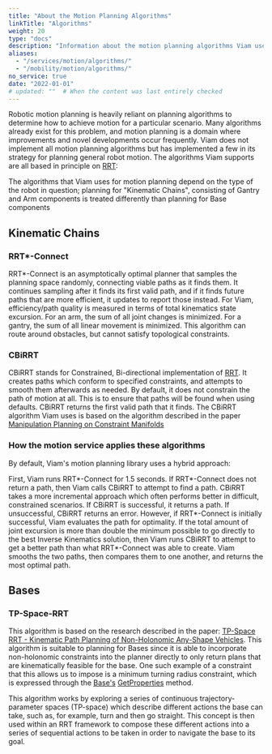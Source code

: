 ```yaml
---
title: "About the Motion Planning Algorithms"
linkTitle: "Algorithms"
weight: 20
type: "docs"
description: "Information about the motion planning algorithms Viam uses."
aliases:
  - "/services/motion/algorithms/"
  - "/mobility/motion/algorithms/"
no_service: true
date: "2022-01-01"
# updated: ""  # When the content was last entirely checked
---
```


Robotic motion planning is heavily reliant on planning algorithms to determine how to achieve motion for a particular scenario.
Many algorithms already exist for this problem, and motion planning is a domain where improvements and novel developments occur frequently.
Viam does not implement all motion planning algorithms but has implemented a few in its strategy for planning general robot motion.
The algorithms Viam supports are all based in principle on [RRT](https://en.wikipedia.org/wiki/Rapidly-exploring_random_tree):

The algorithms that Viam uses for motion planning depend on the type of the robot in question; planning for "Kinematic Chains", consisting of Gantry and Arm components is treated differently than planning for Base components

## Kinematic Chains

### RRT\*-Connect

RRT\*-Connect is an asymptotically optimal planner that samples the planning space randomly, connecting viable paths as it finds them.
It continues sampling after it finds its first valid path, and if it finds future paths that are more efficient, it updates to report those instead.
For Viam, efficiency/path quality is measured in terms of total kinematics state excursion.
For an arm, the sum of all joint changes is minimized.
For a gantry, the sum of all linear movement is minimized.
This algorithm can route around obstacles, but cannot satisfy topological constraints.

### CBiRRT

CBiRRT stands for Constrained, Bi-directional implementation of [RRT](https://en.wikipedia.org/wiki/Rapidly-exploring_random_tree).
It creates paths which conform to specified constraints, and attempts to smooth them afterwards as needed.
By default, it does not constrain the path of motion at all.
This is to ensure that paths will be found when using defaults.
CBiRRT returns the first valid path that it finds.
The CBiRRT algorithm Viam uses is based on the algorithm described in the paper [Manipulation Planning on Constraint Manifolds](https://www.ri.cmu.edu/pub_files/2009/5/berenson_dmitry_2009_2.pdf)

### How the motion service applies these algorithms

By default, Viam's motion planning library uses a hybrid approach:

First, Viam runs RRT*-Connect for 1.5 seconds.
If RRT*-Connect does not return a path, then Viam calls CBiRRT to attempt to find a path.
CBiRRT takes a more incremental approach which often performs better in difficult, constrained scenarios.
If CBiRRT is successful, it returns a path.
If unsuccessful, CBiRRT returns an error.
However, if RRT*-Connect is initially successful, Viam evaluates the path for optimality.
If the total amount of joint excursion is more than double the minimum possible to go directly to the best Inverse Kinematics solution, then Viam runs CBiRRT to attempt to get a better path than what RRT*-Connect was able to create.
Viam smooths the two paths, then compares them to one another, and returns the most optimal path.

## Bases

### TP-Space-RRT

This algorithm is based on the research described in the paper: [TP-Space RRT - Kinematic Path Planning of Non-Holonomic Any-Shape Vehicles](https://www.researchgate.net/publication/275584014_TP-Space_RRT_-_Kinematic_Path_Planning_of_Non-Holonomic_Any-Shape_Vehicles). This algorithm is suitable to planning for Bases since it is able to incorporate non-holonomic constraints into the planner directly to only return plans that are kinematically feasible for the base. One such example of a constraint that this allows us to impose is a minimum turning radius constraint, which is expressed through the [Base's](/operate/reference/components/base/) [GetProperties](https://docs.viam.com/components/base/#getproperties) method.

This algorithm works by exploring a series of continuous trajectory-parameter spaces (TP-space) which describe different actions the base can take, such as, for example, turn and then go straight.
This concept is then used within an RRT framework to compose these different actions into a series of sequential actions to be taken in order to navigate the base to its goal.
